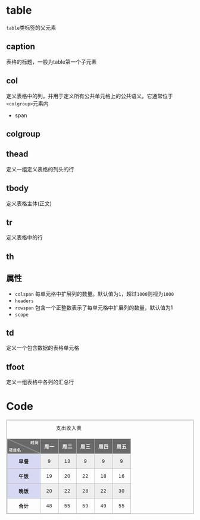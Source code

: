 # table
`table`类标签的父元素
## caption
表格的标题，一般为table第一个子元素
## col
定义表格中的列，并用于定义所有公共单元格上的公共语义。它通常位于`<colgroup>`元素内
+ span
## colgroup

## thead
定义一组定义表格的列头的行
## tbody
定义表格主体(正文)
## tr
定义表格中的行
## th
## 属性
+ `colspan`
每单元格中扩展列的数量。默认值为`1`，超过`1000`则视为`1000`
+ `headers`
+ `rowspan`
包含一个正整数表示了每单元格中扩展列的数量，默认值为1
+ `scope`
## td
定义一个包含数据的表格单元格
## tfoot
定义一组表格中各列的汇总行

# Code
<table>
    <caption>支出收入表</caption>
    <tr>
        <th class="header" scope="col">
          <span style="float:left">项目名</span>
          <span style="float:right">时间</span>
        </th>
        <th scope="col">周一</th>
        <th scope="col">周二</th>
        <th scope="col">周三</th>
        <th scope="col">周四</th>
        <th scope="col">周五</th>
    </tr>
    <tr>
        <th scope="row">早餐</th>
        <td>9</td>
        <td>13</td>
        <td>9</td>
        <td>9</td>
        <td>9</td>
    </tr>
    <tr>
        <th scope="row">午饭</th>
        <td>19</td>
        <td>20</td>
        <td>22</td>
        <td>18</td>
        <td>16</td>
    </tr>
    <tr>
        <th scope="row">晚饭</th>
        <td>20</td>
        <td>22</td>
        <td>28</td>
        <td>22</td>
        <td>30</td>
    </tr>
    <tfoot>
      <th>合计</th>
      <td>48</td>
      <td>55</td>
      <td>59</td>
      <td>49</td>
      <td>55</td>
    </tfoot>
</table>
<style>
td,
th {
    border: 1px solid rgb(190, 190, 190);
    padding: 10px;
}
td {
    text-align: center;
}
tr:nth-child(even) {
    background-color: #eee;
}
th[scope="col"] {
    background-color: #696969;
    color: #fff;
}
th[scope="row"] {
    background-color: #d7d9f2;
}
caption {
    padding: 10px;
    caption-side: top;
}
table {
    border-collapse: collapse;
    border: 2px solid rgb(200, 200, 200);
    letter-spacing: 1px;
    font-family: sans-serif;
    font-size: .8rem;
}
.header {
  font-size: 10px;
  padding: 4px;
  height: 30px;
  width: 80px;
  background: linear-gradient(
    to top right,
    rgba(0, 0, 0, 0) 0%,
    rgba(0, 0, 0, 0) calc(50% - 1px),
    rgb(190, 190, 190) 50%,
    rgba(0, 0, 0, 0) calc(50% + 1px),
    rgba(0, 0, 0, 0) 100%
  )
}
.header span:first-child {
  position: relative;
  top: 10px;
}
.header span:last-child {
  position: relative;
  top: -10px;
}
</style>